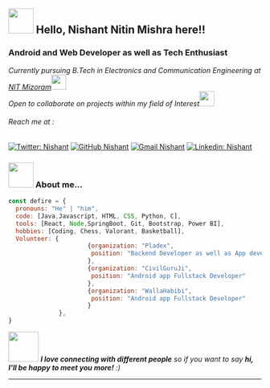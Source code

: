 <h2><img src="https://media.giphy.com/media/l1BgRvzvyk92jcQ9O/giphy.gif" width="50">  Hello, Nishant Nitin Mishra here!! </h2>
<h3>Android and Web Developer as well as Tech Enthusiast</h3>
<p><em>Currently pursuing B.Tech in Electronics and Communication Engineering at <a href="https://www.nitmz.ac.in/">NIT Mizoram</a><img src="https://media.giphy.com/media/fYSnHlufseco8Fh93Z/giphy.gif" width="30"></br>Open to collaborate on projects within my field of Interest</a><img src="https://media.giphy.com/media/WUlplcMpOCEmTGBtBW/giphy.gif" width="30"> 
</em></p>

<h6>Reach me at :</h6>

[![Twitter: Nishant](https://img.shields.io/twitter/follow/Mnishant458?label=Follow)](https://twitter.com/Mnishant458)
[![GitHub Nishant](https://img.shields.io/badge/GitHub-1000?label=Dev-Defire&logo=github&logoColor=white)](https://github.com/Dev-DeFire)
[![Gmail Nishant](https://img.shields.io/badge/Gmail-D14836?style=for-the-badge&logo=gmail&logoColor=white)](mailto:mnishant458@gmail.com)
[![Linkedin: Nishant](https://img.shields.io/badge/LinkedIn-0077B5?label=Nishant&style=Nishant&logo=linkedin&logoColor=white)](https://www.linkedin.com/in/nishant-nitin-mishra-bb2a7420b/)

### <img src="https://media.giphy.com/media/VgCDAzcKvsR6OM0uWg/giphy.gif" width="50"> About me...  

```javascript
const defire = {
  pronouns: "He" | "him",
  code: [Java,Javascript, HTML, CSS, Python, C],
  tools: [React, Node,SpringBoot, Git, Bootstrap, Power BI],
  hobbies: [Coding, Chess, Valorant, Basketball],
  Volunteer: {
                      {organization: "Pladex",
                       position: "Backend Developer as well as App development lead"
                      },
                      {organization: "CivilGuruJi",
                       position: "Android app Fullstack Developer"
                      },
                      {organization: "WallaHabibi",
                       position: "Android app Fullstack Developer"
                      }
              },
}
```

<img src="https://media.giphy.com/media/LnQjpWaON8nhr21vNW/giphy.gif" width="60"> <em><b>I love connecting with different people</b> so if you want to say <b>hi, I'll be happy to meet you more!</b> :)</em>

---
